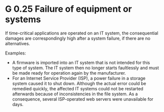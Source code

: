 G 0.25 Failure of equipment or systems
========================================

If time-critical applications are operated on an IT system, the consequential damages are correspondingly high after a system failure, if there are no alternatives.

Examples:

* A firmware is imported into an IT system that is not intended for this type of system. The IT system then no longer starts faultlessly and must be made ready for operation again by the manufacturer.
* For an Internet Service Provider (ISP), a power failure in a storage system caused it to shut down. Although the actual error could be remedied quickly, the affected IT systems could not be restarted afterwards because of inconsistencies in the file system. As a consequence, several ISP-operated web servers were unavailable for days.
